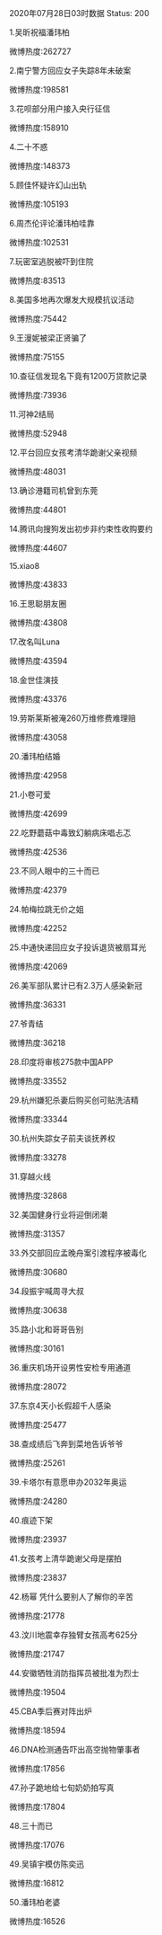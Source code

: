 2020年07月28日03时数据
Status: 200

1.吴昕祝福潘玮柏

微博热度:262727

2.南宁警方回应女子失踪8年未破案

微博热度:198581

3.花呗部分用户接入央行征信

微博热度:158910

4.二十不惑

微博热度:148373

5.顾佳怀疑许幻山出轨

微博热度:105193

6.周杰伦评论潘玮柏哇靠

微博热度:102531

7.玩密室逃脱被吓到住院

微博热度:83513

8.美国多地再次爆发大规模抗议活动

微博热度:75442

9.王漫妮被梁正贤骗了

微博热度:75155

10.查征信发现名下竟有1200万贷款记录

微博热度:73936

11.河神2结局

微博热度:52948

12.平台回应女孩考清华跪谢父亲视频

微博热度:48031

13.确诊港籍司机曾到东莞

微博热度:44801

14.腾讯向搜狗发出初步非约束性收购要约

微博热度:44607

15.xiao8

微博热度:43833

16.王思聪朋友圈

微博热度:43808

17.改名叫Luna

微博热度:43594

18.金世佳演技

微博热度:43376

19.劳斯莱斯被淹260万维修费难理赔

微博热度:43058

20.潘玮柏结婚

微博热度:42958

21.小卷可爱

微博热度:42699

22.吃野蘑菇中毒致幻躺病床唱忐忑

微博热度:42536

23.不同人眼中的三十而已

微博热度:42379

24.帕梅拉跳无价之姐

微博热度:42252

25.中通快递回应女子投诉退货被扇耳光

微博热度:42069

26.美军部队累计已有2.3万人感染新冠

微博热度:36331

27.爷青结

微博热度:36218

28.印度将审核275款中国APP

微博热度:33552

29.杭州嫌犯杀妻后购买创可贴洗洁精

微博热度:33344

30.杭州失踪女子前夫谈抚养权

微博热度:33278

31.穿越火线

微博热度:32868

32.美国健身行业将迎倒闭潮

微博热度:31357

33.外交部回应孟晚舟案引渡程序被毒化

微博热度:30680

34.段振宇喊周寻大叔

微博热度:30638

35.路小北和哥哥告别

微博热度:30161

36.重庆机场开设男性安检专用通道

微博热度:28072

37.东京4天小长假超千人感染

微博热度:25477

38.查成绩后飞奔到菜地告诉爷爷

微博热度:25261

39.卡塔尔有意愿申办2032年奥运

微博热度:24280

40.痕迹下架

微博热度:23937

41.女孩考上清华跪谢父母是摆拍

微博热度:23837

42.杨幂 凭什么要别人了解你的辛苦

微博热度:21778

43.汶川地震幸存独臂女孩高考625分

微博热度:21747

44.安徽牺牲消防指挥员被批准为烈士

微博热度:19504

45.CBA季后赛对阵出炉

微博热度:18594

46.DNA检测通告吓出高空抛物肇事者

微博热度:17856

47.孙子跪地给七旬奶奶拍写真

微博热度:17804

48.三十而已

微博热度:17076

49.吴镇宇模仿陈奕迅

微博热度:16812

50.潘玮柏老婆

微博热度:16526

